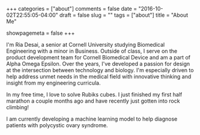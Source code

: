 +++
categories = ["about"]
comments = false
date = "2016-10-02T22:55:05-04:00"
draft = false
slug = ""
tags = ["about"]
title = "About Me"

showpagemeta = false
+++

I'm Ria Desai, a senior at Cornell University studying Biomedical Engineering with a minor in Business. Outside of class, I serve on the product development team for Cornell Biomedical Device and am a part of Alpha Omega Epsilon. Over the years, I've developed a passion for design at the intersection between technology and biology. I'm especially driven to help address unmet needs in the medical field with innovative thinking and insight from my engineering curricula.

In my free time, I love to solve Rubiks cubes. I just finished my first half marathon a couple months ago and have recently just gotten into rock climbing!

I am currently developing a machine learning model to help diagnose patients with polycystic ovary syndrome.

